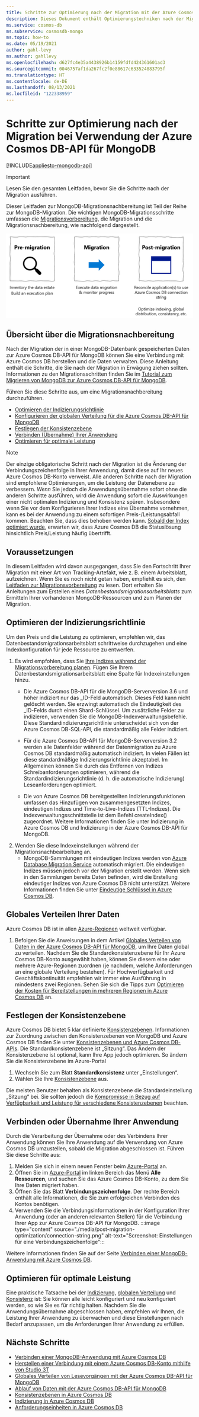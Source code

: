 ```yaml
---
title: Schritte zur Optimierung nach der Migration mit der Azure Cosmos DB-API für MongoDB
description: Dieses Dokument enthält Optimierungstechniken nach der Migration von MongoDB zur Azure Cosmos DB-API für MongoDB.
ms.service: cosmos-db
ms.subservice: cosmosdb-mongo
ms.topic: how-to
ms.date: 05/19/2021
author: gahl-levy
ms.author: gahllevy
ms.openlocfilehash: d627fc4e35a4438926b14159fdfd424361601ad3
ms.sourcegitcommit: 0046757af1da267fc2f0e88617c633524883795f
ms.translationtype: HT
ms.contentlocale: de-DE
ms.lasthandoff: 08/13/2021
ms.locfileid: "122338959"
---
```

# <a name="post-migration-optimization-steps-when-using-azure-cosmos-dbs-api-for-mongodb"></a>Schritte zur Optimierung nach der Migration bei Verwendung der Azure Cosmos DB-API für MongoDB
[!INCLUDE[appliesto-mongodb-api](../includes/appliesto-mongodb-api.md)]

> [!IMPORTANT]  
> Lesen Sie den gesamten Leitfaden, bevor Sie die Schritte nach der Migration ausführen.
>

Dieser Leitfaden zur MongoDB-Migrationsnachbereitung ist Teil der Reihe zur MongoDB-Migration. Die wichtigen MongoDB-Migrationsschritte umfassen die [Migrationsvorbereitung](pre-migration-steps.md), die Migration und die Migrationsnachbereitung, wie nachfolgend dargestellt.

![Diagramm der Migrationsschritte.](./media/pre-migration-steps/overall-migration-steps.png)

## <a name="overview-of-post-migration"></a>Übersicht über die Migrationsnachbereitung

Nach der Migration der in einer MongoDB-Datenbank gespeicherten Daten zur Azure Cosmos DB-API für MongoDB können Sie eine Verbindung mit Azure Cosmos DB herstellen und die Daten verwalten. Diese Anleitung enthält die Schritte, die Sie nach der Migration in Erwägung ziehen sollten. Informationen zu den Migrationsschritten finden Sie im [Tutorial zum Migrieren von MongoDB zur Azure Cosmos DB-API für MongoDB](../../dms/tutorial-mongodb-cosmos-db.md).

Führen Sie diese Schritte aus, um eine Migrationsnachbereitung durchzuführen.

- [Optimieren der Indizierungsrichtlinie](#optimize-the-indexing-policy)
- [Konfigurieren der globalen Verteilung für die Azure Cosmos DB-API für MongoDB](#globally-distribute-your-data)
- [Festlegen der Konsistenzebene](#set-consistency-level)
- [Verbinden (Übernahme) Ihrer Anwendung](#connect-or-cutover-your-application)
- [Optimieren für optimale Leistung](#tune-for-optimal-performance)

> [!NOTE]
> Der einzige obligatorische Schritt nach der Migration ist die Änderung der Verbindungszeichenfolge in Ihrer Anwendung, damit diese auf Ihr neues Azure Cosmos DB-Konto verweist. Alle anderen Schritte nach der Migration sind empfohlene Optimierungen, um die Leistung der Datenebene zu verbessern. *Wenn* Sie jedoch die Anwendungsübernahme sofort ohne die anderen Schritte ausführen, wird die Anwendung sofort die Auswirkungen einer nicht optimalen Indizierung und Konsistenz spüren. Insbesondere wenn Sie vor dem Konfigurieren Ihrer Indizes eine Übernahme vornehmen, kann es bei der Anwendung zu einem sofortigen Preis-/Leistungsabfall kommen. Beachten Sie, dass dies behoben werden kann. [Sobald der Index optimiert wurde](#optimize-the-indexing-policy), erwarten wir, dass Azure Cosmos DB die Statuslösung hinsichtlich Preis/Leistung häufig  übertrifft.
>

## <a name="pre-requisites"></a>Voraussetzungen

In diesem Leitfaden wird davon ausgegangen, dass Sie den Fortschritt Ihrer Migration mit einer Art von Tracking-Artefakt, wie z. B. einem Arbeitsblatt, aufzeichnen. Wenn Sie es noch nicht getan haben, empfiehlt es sich, den [Leitfaden zur Migrationsvorbereitung](pre-migration-steps.md) zu lesen. Dort erhalten Sie Anleitungen zum Erstellen eines *Datenbestandsmigrationsarbeitsblatts* zum Ermitteln Ihrer vorhandenen MongoDB-Ressourcen und zum Planen der Migration.

## <a name="optimize-the-indexing-policy"></a>Optimieren der Indizierungsrichtlinie

Um den Preis und die Leistung zu optimieren, empfehlen wir, das Datenbestandsmigrationsarbeitsblatt schrittweise durchzugehen und eine Indexkonfiguration für jede Ressource zu entwerfen. 
1. Es wird empfohlen, dass Sie [Ihre Indizes während der Migrationsvorbereitung planen](pre-migration-steps.md#post-migration). Fügen Sie Ihrem Datenbestandsmigrationsarbeitsblatt eine Spalte für Indexeinstellungen hinzu. 
   * Die Azure Cosmos DB-API für die MongoDB-Serverversion 3.6 und höher indiziert nur das _ID-Feld automatisch. Dieses Feld kann nicht gelöscht werden. Sie erzwingt automatisch die Eindeutigkeit des _ID-Felds durch einen Shard-Schlüssel. Um zusätzliche Felder zu indizieren, verwenden Sie die MongoDB-Indexverwaltungsbefehle. Diese Standardindizierungsrichtlinie unterscheidet sich von der Azure Cosmos DB-SQL-API, die standardmäßig alle Felder indiziert.

   * Für die Azure Cosmos DB-API für MongoDB-Serverversion 3.2 werden alle Datenfelder während der Datenmigration zu Azure Cosmos DB standardmäßig automatisch indiziert. In vielen Fällen ist diese standardmäßige Indizierungsrichtlinie akzeptabel. Im Allgemeinen können Sie durch das Entfernen von Indizes Schreibanforderungen optimieren, während die Standardindizierungsrichtlinie (d. h. die automatische Indizierung) Leseanforderungen optimiert.

   * Die von Azure Cosmos DB bereitgestellten Indizierungsfunktionen umfassen das Hinzufügen von zusammengesetzten Indizes, eindeutigen Indizes und Time-to-Live-Indizes (TTL-Indizes). Die Indexverwaltungsschnittstelle ist dem Befehl createIndex() zugeordnet. Weitere Informationen finden Sie unter Indizierung in Azure Cosmos DB und Indizierung in der Azure Cosmos DB-API für MongoDB.
2. Wenden Sie diese Indexeinstellungen während der Migrationsnachbearbeitung an.
   * MongoDB-Sammlungen mit eindeutigen Indizes werden von [Azure Database Migration Service](../../dms/tutorial-mongodb-cosmos-db.md) automatisch migriert. Die eindeutigen Indizes müssen jedoch vor der Migration erstellt werden. Wenn sich in den Sammlungen bereits Daten befinden, wird die Erstellung eindeutiger Indizes von Azure Cosmos DB nicht unterstützt. Weitere Informationen finden Sie unter [Eindeutige Schlüssel in Azure Cosmos DB](../unique-keys.md).

## <a name="globally-distribute-your-data"></a>Globales Verteilen Ihrer Daten

Azure Cosmos DB ist in allen [Azure-Regionen](https://azure.microsoft.com/regions/#services) weltweit verfügbar. 
1. Befolgen Sie die Anweisungen in dem Artikel [Globales Verteilen von Daten in der Azure Cosmos DB-API für MongoDB](tutorial-global-distribution-mongodb.md), um Ihre Daten global zu verteilen. Nachdem Sie die Standardkonsistenzebene für Ihr Azure Cosmos DB-Konto ausgewählt haben, können Sie diesem eine oder mehrere Azure-Regionen zuordnen (je nachdem, welche Anforderungen an eine globale Verteilung bestehen). Für Hochverfügbarkeit und Geschäftskontinuität empfehlen wir immer eine Ausführung in mindestens zwei Regionen. Sehen Sie sich die Tipps zum [Optimieren der Kosten für Bereitstellungen in mehreren Regionen in Azure Cosmos DB](../optimize-cost-regions.md) an.

## <a name="set-consistency-level"></a>Festlegen der Konsistenzebene

Azure Cosmos DB bietet 5 klar definierte [Konsistenzebenen](../consistency-levels.md). Informationen zur Zuordnung zwischen den Konsistenzebenen von MongoDB und Azure Cosmos DB finden Sie unter [Konsistenzebenen und Azure Cosmos DB-APIs](../consistency-levels.md). Die Standardkonsistenzebene ist „Sitzung“. Das Ändern der Konsistenzebene ist optional, kann Ihre App jedoch optimieren. So ändern Sie die Konsistenzebene im Azure-Portal

1. Wechseln Sie zum Blatt **Standardkonsistenz** unter „Einstellungen“.
2. Wählen Sie Ihre [Konsistenzebene](../consistency-levels.md) aus.

Die meisten Benutzer behalten als Konsistenzebene die Standardeinstellung „Sitzung“ bei. Sie sollten jedoch die [Kompromisse in Bezug auf Verfügbarkeit und Leistung für verschiedene Konsistenzebenen](../consistency-levels.md) beachten.

## <a name="connect-or-cutover-your-application"></a>Verbinden oder Übernahme Ihrer Anwendung

Durch die Verarbeitung der Übernahme oder des Verbindens Ihrer Anwendung können Sie Ihre Anwendung auf die Verwendung von Azure Cosmos DB umzustellen, sobald die Migration abgeschlossen ist. Führen Sie diese Schritte aus:

1. Melden Sie sich in einem neuen Fenster beim [Azure-Portal](https://www.portal.azure.com/) an.
2. Öffnen Sie im [Azure-Portal](https://www.portal.azure.com/) im linken Bereich das Menü **Alle Ressourcen**, und suchen Sie das Azure Cosmos DB-Konto, zu dem Sie Ihre Daten migriert haben.
3. Öffnen Sie das Blatt **Verbindungszeichenfolge**. Der rechte Bereich enthält alle Informationen, die Sie zum erfolgreichen Verbinden des Kontos benötigen.
4. Verwenden Sie die Verbindungsinformationen in der Konfiguration Ihrer Anwendung (oder an anderen relevanten Stellen) für die Verbindung Ihrer App zur Azure Cosmos DB-API für MongoDB.
:::image type="content" source="./media/post-migration-optimization/connection-string.png" alt-text="Screenshot: Einstellungen für eine Verbindungszeichenfolge":::

Weitere Informationen finden Sie auf der Seite [Verbinden einer MongoDB-Anwendung mit Azure Cosmos DB](connect-mongodb-account.md).

## <a name="tune-for-optimal-performance"></a>Optimieren für optimale Leistung

Eine praktische Tatsache bei der [Indizierung](#optimize-the-indexing-policy), [globalen Verteilung](#globally-distribute-your-data) und [Konsistenz](#set-consistency-level) ist: Sie können alle leicht konfiguriert und neu konfiguriert werden, so wie Sie es für richtig halten. Nachdem Sie die Anwendungsübernahme abgeschlossen haben, empfehlen wir Ihnen, die Leistung Ihrer Anwendung zu überwachen und diese Einstellungen nach Bedarf anzupassen, um die Anforderungen Ihrer Anwendung zu erfüllen.

## <a name="next-steps"></a>Nächste Schritte

* [Verbinden einer MongoDB-Anwendung mit Azure Cosmos DB](connect-mongodb-account.md)
* [Herstellen einer Verbindung mit einem Azure Cosmos DB-Konto mithilfe von Studio 3T](connect-using-mongochef.md)
* [Globales Verteilen von Lesevorgängen mit der Azure Cosmos DB-API für MongoDB](readpreference-global-distribution.md)
* [Ablauf von Daten mit der Azure Cosmos DB-API für MongoDB](mongodb-time-to-live.md)
* [Konsistenzebenen in Azure Cosmos DB](../consistency-levels.md)
* [Indizierung in Azure Cosmos DB](../index-overview.md)
* [Anforderungseinheiten in Azure Cosmos DB](../request-units.md)